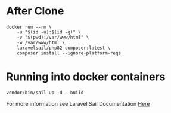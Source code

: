 # After Clone

```
docker run --rm \
    -u "$(id -u):$(id -g)" \
    -v "$(pwd):/var/www/html" \
    -w /var/www/html \
    laravelsail/php82-composer:latest \
    composer install --ignore-platform-reqs
```

# Running into docker containers

```
vendor/bin/sail up -d --build
```

For more information see Laravel Sail Documentation [Here](https://laravel.com/docs/10.x/sail)